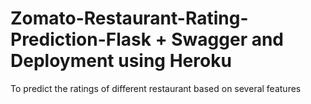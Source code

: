 # Zomato-Restaurant-Rating-Prediction-Flask + Swagger and Deployment using Heroku
 To predict the ratings of different restaurant based on several features
